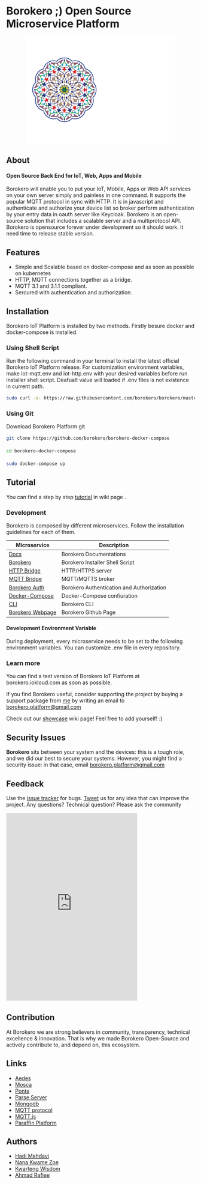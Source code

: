 # Borokero ;) Open Source Microservice Platform

<p align="center">
  <img src="https://raw.githubusercontent.com/borokero/borokero-docs/master/images/naghsh-borokero.cdr_animated.svg" width="400">
</p>

## About


#### Open Source Back End for IoT, Web, Apps and Mobile

Borokero will enable you to put your IoT, Mobile, Apps or Web API services on your own server simply and painless in one command. It supports the popular MQTT protocol in sync with HTTP. It is in javascript and authenticate and authorize your device list so broker perform authentication by your entry data in oauth server like Keycloak.
Borokero is an open-source solution that includes a scalable server and a multiprotocol API.
Borokero is opensource forever under development so it should work. It need time to release stable version.


## Features

* Simple and Scalable based on docker-compose and as soon as possible on kubernetes
* HTTP, MQTT connections together as a bridge.
* MQTT 3.1 and 3.1.1 compliant.
* Sercured with authentication and authorization.


## Installation

Borokero IoT Platform is installed by two methods. Firstly besure docker and docker-compose is installed.

### Using Shell Script

Run the following command in your terminal to install the latest official Borokero IoT Platform release. For customization environment variables, make iot-mqtt.env and iot-http.env with your desired variables before run installer shell script. Deafualt value will loaded if .env files is not existence in current path.

```bash
sudo curl -o- https://raw.githubusercontent.com/borokero/borokero/master/install.sh | bash
```


### Using Git

Download Borokero Platform git

```bash
git clone https://github.com/borokero/borokero-docker-compose

cd borokero-docker-compose

sudo docker-compose up
```



## Tutorial

You can find a step by step <a href="https://github.com/borokero/borokero/wiki/Tutorial">tutorial</a> in wiki page .

### Development

Borokero is composed by different microservices.
Follow the installation guidelines for each of them.

| Microservice  | Description |
| ------------- | ------------- |
| [Docs](https://borokero.github.io/borokero-docs) | Borokero Documentations |
| [Borokero](https://borokero.github.io/brokero)  | Borokero Installer Shell Script |
| [HTTP Bridge](https://borokero.github.io/borokero-iot-http) | HTTP/HTTPS server |
| [MQTT Bridge](https://borokero.github.io/borokero-iot-mqtt) | MQTT/MQTTS broker |
| [Borokero Auth](https://borokero.github.io/borokero-auth) | Borokero Authentication and Authorization |
| [Docker-Compose](https://borokero.github.io/borokero-iot-mqtt) | Docker-Compose confiuration |
| [CLI](https://borokero.github.io/borokero-cli) | Borokero CLI |
| [Borokero Webpage](https://borokero.github.io) | Borokero Github Page |



#### Development Environment Variable

During deployment, every microservice needs to be set to the following environment variables. You can customize .env file in every repository.


### Learn more

You can find a test version of Borokero IoT Platform at borokero.iokloud.com as soon as possible.

If you find Borokero useful, consider supporting the project by buying a support package
from [me](http://twitter.com/iokloud) by writing an email to borokero.platform@gmail.com

Check out our [showcase](https://github.com/borokero/borokero/wiki/Borokero-Showcases) wiki
page! Feel free to add yourself! :)

## Security Issues

__Borokero__ sits between your system and the devices: this is a tough role, and we did our best to secure your systems.
However, you might find a security issue: in that case, email borokero.platform@gmail.com


## Feedback

Use the [issue tracker](https://github.com/borokero/borokero/issues) for bugs.
[Tweet](http://twitter.com/iokloud) us for any idea that can improve the project.
Any questions? Technical question? Please ask the community
<iframe src="https://discord.com/widget?id=834317021419274252&theme=dark" width="350" height="500" allowtransparency="true" frameborder="0" sandbox="allow-popups allow-popups-to-escape-sandbox allow-same-origin allow-scripts"></iframe>


## Contribution
At Borokero we are strong believers in community, transparency, technical excellence & innovation. That is why we made Borokero Open-Source and actively contribute to, and depend on, this ecosystem.


## Links

* [Aedes](https://github.com/moscajs/aedes)
* [Mosca](http://github.com/mcollina/mosca)
* [Ponte](https://github.com/eclipse/ponte)
* [Parse Server](https://parseplatform.org)
* [Mongodb](https://www.mongodb.com/)
* [MQTT protocol](http://mqtt.org)
* [MQTT.js](http://github.com/adamvr/MQTT.js)
* [Paraffin Platform](https://paraffiniot.github.io)


## Authors

* [Hadi Mahdavi](https://github.com/expandboard)
* [Nana Kwame Zoe](https://github.com/banphlet)
* [Kwarteng Wisdom](https://github.com/Wisdom0063)
* [Ahmad Rafiee](https://github.com/AhmadRafiee)
